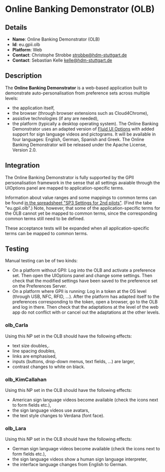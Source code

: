 # Online Banking Demonstrator (OLB)

## Details

* __Name__: Online Banking Demonstrator (OLB)
* __Id__: eu.gpii.olb
* __Platform__: Web
* __Contact__: Christophe Strobbe <strobbe@hdm-stuttgart.de>
* __Contact__: Sebastian Kelle <kelle@hdm-stuttgart.de>

## Description
The __Online Banking Demonstrator__ is a web-based application built to demonstrate 
auto-personalisation from preference sets across multiple levels:
 * the application itself,
 * the browser (through browser extensions such as Cloud4Chrome),
 * assistive technologies (if any are needed),
 * the platform (typically a desktop operating system).
The Online Banking Demonstrator uses an adapted version of 
[Fluid UI Options](http://wiki.fluidproject.org/display/Infusion14/UI+Options)
with added support for sign language videos and pictograms.
It will be available in four languages: English, German, Spanish and Greek.
The Online Banking Demonstrator will be released under the Apache License, Version 2.0.

## Integration
The Online Banking Demonstrator is fully supported by the GPII personalisation framework
in the sense that all settings avaiable through the UIOptions panel are mapped to application-specific terms.

Information about value ranges and some mappings to common terms can be found [in the spreadsheet "SP3 Settings for 2nd pilots"](https://docs.google.com/spreadsheet/ccc?key=0AppduB_JZh5EdDRYT1pmOTc5eUpNbkpMckhacUVxWXc&usp=drive_web#gid=31).
(Find the tabe "eu.gpii.olb".)
Note, however, that some of the application-specific terms for the OLB cannot yet be mapped to common terms, since the corresponding common terms still need to be defined.

These acceptance tests will be expanded when all application-specific terms can be mapped to common terms. 

## Testing
Manual testing can be of two kinds:
 * On a platform without GPII: Log into the OLB and activate a preference set. Then open the UIOptions panel and change some settings. 
 Then check that the modified settings have been saved to the preference set on the Preferences Server.
 * On a platform where GPII is running: Log in a token at the OS level (through USB, NFC, RFID, ...). 
 After the platform has adapted itself to the preferences corresponding to the token, open a browser, go to the OLB and log in there.
 Then check that the adaptations at the level of the web app do not conflict with or cancel out the adaptations at the other levels.

### olb_Carla

Using this NP set in the OLB should have the following effects:

* text size doubles,.
* line spacing doubles,
* links are emphasised,
* inputs (buttons, drop-down menus, text fields, ...) are larger,
* contrast changes to white on black.

### olb_KimCallahan

Using this NP set in the OLB should have the following effects:

* American sign language videos become available (check the icons next to form fields etc.),
* the sign language videos use avatars,
* the text style changes to Verdana (font face).

### olb_Lara

Using this NP set in the OLB should have the following effects:

* German sign language videos become available (check the icons next to form fields etc.),
* the sign language videos show a human sign language interpreter,
* the interface language changes from English to German. 
